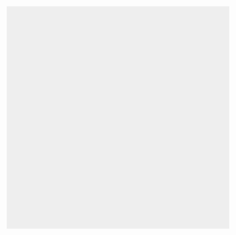 <html>
<head>
    <meta charset="utf-8" />
    <title>WordWorld</title>
    <style>
     * { padding: 0; margin: 0; }
     canvas { background: #eee; display: block; margin: 0 auto; }
    </style>
</head>
<body>

<canvas id="myCanvas" width="800" height="800"></canvas>



<script>
var base_width = 800;
var base_height = 40;
var base_x = 0;
var base_y = myCanvas.height - base_height;
var canvas = document.getElementById("myCanvas");
var ctx = canvas.getContext("2d");
var wordcycletime = 500;
var dx = 1.9;
var dy = 1.9;
var difficulty = 0.7
var deltatime = 0.0001;
var x = 0;
var y = 0;
var time = 0;
var words = [];
var touchpressed = [];
var score = 500;
var chaintext = "";
var game = false;
var mousepositionX;
var mousepositionY;
var mouseclickpositionX = 0;
var mouseclickpositionY = 0;
var audio = new Audio('son.mp3');
var currentTime = 0;
var backgroundImage = new Image();
var gameover = false;
backgroundImage.src = 'img_background_menu.jpeg';




var bt_gameover = [];

bt_gameover[0] = {texte : "Revenir au menu", positionX : canvas.width/2-canvas.offsetLef, positionY : canvas.height/2+canvas.offsetTop, largeur : 300, hauteur : 50, activate : false};

var bt_menu = [];

bt_menu[0] = {texte : "Play", positionX : canvas.width/2-canvas.offsetLeft, positionY : canvas.height/2-canvas.offsetTop, largeur : 300, hauteur : 50, activate : false};

 touchpressed[0] =  {touch :  "a", keyDown : false};
 touchpressed[1] =  {touch :  "b", keyDown : false};
 touchpressed[2] =  {touch :  "c", keyDown : false};
 touchpressed[3] =  {touch :  "d", keyDown : false};
 touchpressed[4] =  {touch :  "e", keyDown : false};
 touchpressed[5] =  {touch :  "f", keyDown : false};
 touchpressed[6] =  {touch :  "g", keyDown : false};
 touchpressed[7] =  {touch :  "h", keyDown : false};
touchpressed[8] =  {touch :  "i", keyDown : false};
touchpressed[9] =  {touch :  "j", keyDown : false};
touchpressed[10] = {touch : "k", keyDown : false};
touchpressed[11] = {touch :  "l", keyDown : false};
touchpressed[12] = {touch :  "m", keyDown : false};
touchpressed[13] = {touch :  "n", keyDown : false};
touchpressed[14] = {touch :  "o", keyDown : false};
touchpressed[15] = {touch :  "p", keyDown : false};
touchpressed[16] = {touch :  "q", keyDown : false};
touchpressed[17] = {touch :  "r", keyDown : false};
touchpressed[18] = {touch :  "s", keyDown : false};
touchpressed[19] = {touch :  "t", keyDown : false};
touchpressed[20] = {touch :  "u", keyDown : false};
touchpressed[21] = {touch :  "v", keyDown : false};
touchpressed[22] = {touch :  "w", keyDown : false};
touchpressed[23] = {touch :  "x", keyDown : false};
touchpressed[24] = {touch :  "y", keyDown : false};
touchpressed[25] = {touch :  "z", keyDown : false};

document.addEventListener("keydown", keyDownHandler, false);
document.addEventListener("keyup", keyUpHandler, false);
document.addEventListener("mousemove", mouseMoveHandler, false);
document.addEventListener("click", mouseClick, false);


words[0] = {fr: "a", en: "a", statut : false, positionX : 0, positionY : 0, anciennepositionX : 0, anciennepositionY : 0, dx : 0.5+difficulty, dy : 0.5+difficulty, timelastcrash : 0, statutcrash : false};
words[1] = {fr: "b", en: "b", statut : false, positionX : 0, positionY : 0, anciennepositionX : 0, anciennepositionY : 0, dx : 0.5+difficulty, dy : 0.5+difficulty, timelastcrash : 0, statutcrash : false};
words[2] = {fr: "c", en: "c", statut : false, positionX : 0, positionY : 0, anciennepositionX : 0, anciennepositionY : 0, dx : 0.5+difficulty, dy : 0.5+difficulty, timelastcrash : 0, statutcrash : false};
words[3] = {fr: "d", en: "d", statut : false, positionX : 0, positionY : 0, anciennepositionX : 0, anciennepositionY : 0, dx : 0.5+difficulty, dy : 0.5+difficulty, timelastcrash : 0, statutcrash : false};
words[4] = {fr: "e", en: "e", statut : false, positionX : 0, positionY : 0, anciennepositionX : 0, anciennepositionY : 0, dx : 0.5+difficulty, dy : 0.5+difficulty, timelastcrash : 0, statutcrash : false};
words[5] = {fr: "f", en: "f", statut : false, positionX : 0, positionY : 0, anciennepositionX : 0, anciennepositionY : 0, dx : 0.5+difficulty, dy : 0.5+difficulty, timelastcrash : 0, statutcrash : false};
words[6] = {fr: "g", en: "g", statut : false, positionX : 0, positionY : 0, anciennepositionX : 0, anciennepositionY : 0, dx : 0.5+difficulty, dy : 0.5+difficulty, timelastcrash : 0, statutcrash : false};
words[7] = {fr: "h", en: "h", statut : false, positionX : 0, positionY : 0, anciennepositionX : 0, anciennepositionY : 0, dx : 0.5+difficulty, dy : 0.5+difficulty, timelastcrash : 0, statutcrash : false};
words[8] = {fr: "i", en: "i", statut : false, positionX : 0, positionY : 0, anciennepositionX : 0, anciennepositionY : 0, dx : 0.5+difficulty, dy : 0.5+difficulty, timelastcrash : 0, statutcrash : false};
words[9] = {fr: "j", en: "j", statut : false, positionX : 0, positionY : 0, anciennepositionX : 0, anciennepositionY : 0, dx : 0.5+difficulty, dy : 0.5+difficulty, timelastcrash : 0, statutcrash : false};
words[10] = {fr: "k", en: "k", statut : false, positionX : 0, positionY : 0, anciennepositionX : 0, anciennepositionY : 0, dx : 0.5+difficulty, dy : 0.5+difficulty, timelastcrash : 0, statutcrash : false};
words[11] = {fr: "l", en: "l", statut : false, positionX : 0, positionY : 0, anciennepositionX : 0, anciennepositionY : 0, dx : 0.5+difficulty, dy : 0.5+difficulty, timelastcrash : 0, statutcrash : false};
words[12] = {fr: "m", en: "m", statut : false, positionX : 0, positionY : 0, anciennepositionX : 0, anciennepositionY : 0, dx : 0.5+difficulty, dy : 0.5+difficulty, timelastcrash : 0, statutcrash : false};
words[13] = {fr: "n", en: "n", statut : false, positionX : 0, positionY : 0, anciennepositionX : 0, anciennepositionY : 0, dx : 0.5+difficulty, dy : 0.5+difficulty, timelastcrash : 0, statutcrash : false};
words[14] = {fr: "o", en: "o", statut : false, positionX : 0, positionY : 0, anciennepositionX : 0, anciennepositionY : 0, dx : 0.5+difficulty, dy : 0.5+difficulty, timelastcrash : 0, statutcrash : false};
words[15] = {fr: "p", en: "p", statut : false, positionX : 0, positionY : 0, anciennepositionX : 0, anciennepositionY : 0, dx : 0.5+difficulty, dy : 0.5+difficulty, timelastcrash : 0, statutcrash : false};
words[16] = {fr: "q", en: "q", statut : false, positionX : 0, positionY : 0, anciennepositionX : 0, anciennepositionY : 0, dx : 0.5+difficulty, dy : 0.5+difficulty, timelastcrash : 0, statutcrash : false};
words[17] = {fr: "r", en: "r", statut : false, positionX : 0, positionY : 0, anciennepositionX : 0, anciennepositionY : 0, dx : 0.5+difficulty, dy : 0.5+difficulty, timelastcrash : 0, statutcrash : false};
words[18] = {fr: "s", en: "s", statut : false, positionX : 0, positionY : 0, anciennepositionX : 0, anciennepositionY : 0, dx : 0.5+difficulty, dy : 0.5+difficulty, timelastcrash : 0, statutcrash : false};



function mouseMoveHandler(e) {

mousepositionX = e.clientX - canvas.offsetLeft;
mousepositionY = e.clientY - canvas.offsetTop;


}


function reinitialisation (){

for (i = 0; i <words.length; i++) {

words[i].positionX = 0;
words[i].positionY = 0;
words[i].anciennepositionX = 0;
words[i].anciennepositionY = 0;

}


score = 500;
deltatime = 0,01;
}

function mouseClick(e) {

mouseclickpositionX = e.clientX - canvas.offsetLeft;
mouseclickpositionY = e.clientY;
console.log("Mouseposition X = " + mousepositionX);
console.log("Prenant comptant d'un decalage gauche de" + canvas.offsetLeft);
console.log("Mouseposition Y = " + mousepositionY);
console.log("Prenant comptant d'un decalage haut de" + canvas.offsetTop);
console.log("Position X du menu" + bt_menu[0].positionX)
console.log("Position Y du menu" + bt_menu[0].positionY)
}

function eventMenu () {

a = false; 


if ((((mouseclickpositionX < bt_menu[0].positionX) || (mouseclickpositionX > bt_menu[0].positionX+bt_menu[0].largeur))  || ((mouseclickpositionY < bt_menu[0].positionY) || (mouseclickpositionY >  bt_menu[0].positionY + bt_menu[0].hauteur)))) {


}
else {

console.log("clic dans la bonne zone");
console.log("mouseclickpositionY : " + mouseclickpositionY);
console.log("bt_menu[0].positionY : " + bt_menu[0].positionY);
console.log(mouseclickpositionY + " < " + bt_menu[0].positionY);

game = true;
gameover = false;
a = true;
}

if ((((mouseclickpositionX < bt_gameover[0].positionX) || (mouseclickpositionX > bt_gameover[0].positionX+bt_gameover[0].largeur))  || ((mouseclickpositionY < bt_gameover[0].positionY) || (mouseclickpositionY >  bt_gameover[0].positionY + bt_gameover[0].hauteur)))) {

}
else {


gameover = false;
game = false;
a = true;

}

if (a == true)
{ return true;
}
else {
return false;}


}

function keyDownHandler (e)
{

for (i = 65; i <= 90; i++) {

if (i == e.keyCode) {

touchpressed[i-65].keyDown = true;

}


}

if (e.keyCode == 8)
{

chaintext = chaintext.substring(0, chaintext.length - 1);

}

if (e.keyCode == 13)
{

	for (i = 0; i <words.length; i++) {
	
		if (chaintext == words[i].en) {
		chaintext = "";
		words[i].statut = false;
		
		}
	}
	
}

}

function keyUpHandler (e)
{

for (i = 65; i <= 90; i++) {

if (i == e.keyCode) {
//alert(e.keyCode);
touchpressed[i-65].keyDown = false;
break;
}

}
}


function draw_score () {
ctx.fillText("score " + score, 15, 25);

}

function losspoint () {

score--

}

function collision () {

// verif si perte
for (i = 0; i <words.length; i++) {

	if (words[i].positionY >= base_y) {
		words[i].statut = false;
		words[i].positionY = 0;
		//currentTime = audio.currentTime;
		audio2 = new Audio('explosion.mp3');
		audio2.play();
		//setTimeout(audio.pause(), 1000);
		
		//do {
		//console.log("boucle");
		//}while(audio.paused== false) 
		var audio = new Audio('son.mp3');
		losspoint();
	}
	}

} 


function draw_menu () {

ctx.drawImage(backgroundImage, 0,0,canvas.width, canvas.height );

if (((mousepositionX < bt_menu[0].positionX) || (mousepositionX > bt_menu[0].positionX+bt_menu[0].largeur))  || ((mousepositionY < bt_menu[0].positionY) || (mousepositionY >  bt_menu[0].positionY + bt_menu[0].hauteur))) {
	ctx.fillStyle = 'rgb(233, 176, 10)';
	ctx.lineWidth = 3;
	ctx.fillRect(bt_menu[0].positionX, bt_menu[0].positionY, bt_menu[0].largeur, bt_menu[0].hauteur);
	ctx.font = "20px Arial";
	ctx.fillStyle = 'rgb(120, 115, 0)';
	ctx.fillText(bt_menu[0].texte, bt_menu[0].positionX+bt_menu[0].largeur/2-bt_menu[0].texte.length*5, bt_menu[0].positionY+bt_menu[0].hauteur/2+bt_menu[0].texte.length*2);
//	console.log(mousepositionXt+ " " + mousepositionY);
	
} 
else {
	ctx.fillStyle = 'rgb(230, 155, 49)';
	ctx.lineWidth = 1;
	ctx.fillRect(bt_menu[0].positionX, bt_menu[0].positionY, bt_menu[0].largeur,  bt_menu[0].hauteur);
	ctx.font = "20px Arial";
	ctx.fillStyle = 'rgb(120, 115, 0)';
	ctx.fillText(bt_menu[0].texte, bt_menu[0].positionX+bt_menu[0].largeur/2-bt_menu[0].texte.length*5, bt_menu[0].positionY+bt_menu[0].hauteur/2+bt_menu[0].texte.length*2);

}


}
function draw_base (){

ctx.beginPath();
ctx.rect(base_x, base_y, base_width, base_height);
ctx.stroke();

}

function generate_new_word () {

if (Math.random() >= 0.985-deltatime) {

return true;
}

deltatime = deltatime*2;
}

function draw_write () {

for (i = 0; i <26; i++) {

if (touchpressed[i].keyDown == true) {
//console.log("ecriturelettre");
chaintext = chaintext + touchpressed[i].touch;
ctx.fillText(chaintext, canvas.width / 2, canvas.height-20);
touchpressed[i].keyDown = false;

}
else ctx.fillText(chaintext, canvas.width / 2, canvas.height-20);

}




}

function draw_gameover () {

ctx.font = "80px Arial";
ctx.fillText("GAME OVER", canvas.width / 2 - 9 * 25, canvas.height/2);

if (((mousepositionX < bt_gameover[0].positionX) || (mousepositionX > bt_gameover[0].positionX+bt_gameover[0].largeur))  || ((mousepositionY < bt_gameover[0].positionY) || (mousepositionY >  bt_gameover[0].positionY + bt_gameover[0].hauteur))) {
	ctx.fillStyle = 'rgb(233, 176, 10)';
	ctx.lineWidth = 3;
	ctx.fillRect(bt_gameover[0].positionX, bt_gameover[0].positionY, bt_gameover[0].largeur, bt_gameover[0].hauteur);
	ctx.font = "20px Arial";
	ctx.fillStyle = 'rgb(120, 115, 0)';
	ctx.fillText(bt_gameover[0].texte, bt_gameover[0].positionX+bt_gameover[0].largeur/2-bt_gameover[0].texte.length*5, bt_gameover[0].positionY+bt_gameover[0].hauteur/2+3);
//	console.log(mousepositionXt+ " " + mousepositionY);
	
} 
else {
	ctx.fillStyle = 'rgb(230, 155, 49)';
	ctx.lineWidth = 1;
	ctx.fillRect(bt_gameover[0].positionX, bt_gameover[0].positionY, bt_gameover[0].largeur,  bt_gameover[0].hauteur);
	ctx.font = "20px Arial";
	ctx.fillStyle = 'rgb(120, 115, 0)';
	ctx.fillText(bt_gameover[0].texte, bt_gameover[0].positionX+bt_gameover[0].largeur/2-bt_gameover[0].texte.length*5, bt_gameover[0].positionY+bt_gameover[0].hauteur/2+3);

}


}



function draw_word () 
{

ctx.font = "18px Arial";

if (generate_new_word())
{
	do 
	p = Math.floor(Math.random() * words.length)
	while (words[p].statut == true)
	words[p].statut = true;
	words[p].positionX = Math.floor(Math.random() * canvas.width);
	words[p].positionY = 0;
}


for ( i = 0;  i < words.length; i++) {
	if (words[i].statut == true) {
			ctx.fillText(words[i].fr, words[i].positionX, words[i].positionY);
			if (words[i].positionX > canvas.width - words[i].fr.length * 2) 	{
				words[i].dx = dx;
			}
			if (words[i].positionX <= 0 ) 	{
				words[i].dx = -dx
			}
			
		for ( j = 0;  j < words.length; j++) {
			if (j !=i && words[j].statut == true) {
								
				if (
					(words[i].positionX >= words[j].positionX - 30) &&
					(words[i].positionX <= words[j].positionX + 30) &&
					(words[i].positionY >= words[j].positionY - 30) && 
					(words[i].positionY <= words[j].positionY + 30) 					
					){ 
	
						if (words[i].dx < 0 && words[i].statutcrash == false ) {
							words[i].dx = dx;
							words[j].dx = -dx;
							words[i].statutcrash = true;
							
						}
						
						else if (words[i].dx > 0 && words[i].statutcrash == false) {
					
							words[i].dx = -dx; 
							words[j].dx = dx;
			
							words[i].statutcrash = true;
						}
				}
				
				if (words[i].statutcrash ==true) {
					words[i].timelastcrash ++;
				}
				if (words[i].timelastcrash >= 900) { 
								words[i].statutcrash = false;
								words[i].timelastcrash = 0;
				}
			}
		}
	}
}






for ( i = 0;  i < words.length; i++) {
		if (words[i].statut == true) {   
		ctx.fillText(words[i].fr, words[i].positionX, words[i].positionY);
				if (words[i].positionX > canvas.width - words[i].fr.length * 2) 	{
				words[i].dx = -dx;
				}
				if (words[i].positionX <= 0 ) 	{
				words[i].dx = dx;
				}

		}
	}

}



function draw ()

{

if (game == true && gameover == false) {
	if (score >0) {
		ctx.clearRect(0, 0, canvas.width, canvas.height);
		draw_base();
		draw_word();
		draw_write();
		collision();
		draw_score();
		audio.play();
		time = time + 1;
		for ( i = 0;  i < words.length; i++) {
			if (words[i].statut == true) {   
				words[i].positionX = words[i].positionX + words[i].dx;
				words[i].positionY = words[i].positionY + words[i].dy;
			}
		}
	}

	else  {
		gameover = true;

	}
}

else if (game == true && gameover == true){
draw_gameover();
eventMenu();

}
else {

game = false;
gameover = false;
draw_menu();
eventMenu();
reinitialisation();


}
}



var interval = setInterval(draw, 10);

</script>

</body>
</html>
